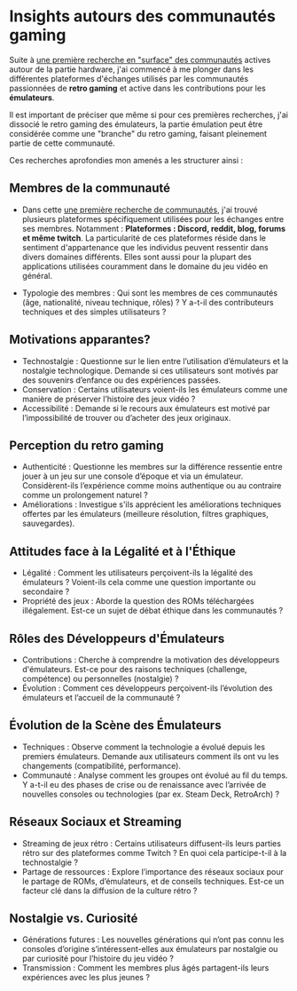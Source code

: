 # Insights autours des communautés gaming

Suite à [une première recherche en "surface" des communautés](/data/2024-07-25/recherche-communautes-internet.md) actives autour de la partie hardware, j'ai commencé à me plonger dans les différentes plateformes d'échanges utilisés par les communautés passionnées de **retro gaming** et active dans les contributions pour les **émulateurs**.

Il est important de préciser que même si pour ces premières recherches, j'ai dissocié le retro gaming des émulateurs, la partie émulation peut être considérée comme une "branche" du retro gaming, faisant pleinement partie de cette communauté.

Ces recherches aprofondies mon amenés a les structurer ainsi :

## Membres de la communauté

- Dans cette [une première recherche de communautés](/data/2024-07-25/recherche-communautes-internet.md), j'ai trouvé plusieurs plateformes spécifiquement utilisées pour les échanges entre ses membres. Notamment : **Plateformes : Discord, reddit, blog, forums et même twitch**. La particularité de ces plateformes réside dans le sentiment d'appartenance que les individus peuvent ressentir dans divers domaines différents. Elles sont aussi pour la plupart des applications utilisées couramment dans le domaine du jeu vidéo en général.

- Typologie des membres : Qui sont les membres de ces communautés (âge, nationalité, niveau technique, rôles) ? Y a-t-il des contributeurs techniques et des simples utilisateurs ?

## Motivations apparantes?

- Technostalgie : Questionne sur le lien entre l’utilisation d’émulateurs et la nostalgie technologique. Demande si ces utilisateurs sont motivés par des souvenirs d’enfance ou des expériences passées.
- Conservation : Certains utilisateurs voient-ils les émulateurs comme une manière de préserver l’histoire des jeux vidéo ?
- Accessibilité : Demande si le recours aux émulateurs est motivé par l’impossibilité de trouver ou d’acheter des jeux originaux.

## Perception du retro gaming

- Authenticité : Questionne les membres sur la différence ressentie entre jouer à un jeu sur une console d’époque et via un émulateur. Considèrent-ils l’expérience comme moins authentique ou au contraire comme un prolongement naturel ?
- Améliorations : Investigue s'ils apprécient les améliorations techniques offertes par les émulateurs (meilleure résolution, filtres graphiques, sauvegardes).

## Attitudes face à la Légalité et à l'Éthique

- Légalité : Comment les utilisateurs perçoivent-ils la légalité des émulateurs ? Voient-ils cela comme une question importante ou secondaire ?
- Propriété des jeux : Aborde la question des ROMs téléchargées illégalement. Est-ce un sujet de débat éthique dans les communautés ?

## Rôles des Développeurs d'Émulateurs

- Contributions : Cherche à comprendre la motivation des développeurs d'émulateurs. Est-ce pour des raisons techniques (challenge, compétence) ou personnelles (nostalgie) ?
- Évolution : Comment ces développeurs perçoivent-ils l’évolution des émulateurs et l’accueil de la communauté ?

## Évolution de la Scène des Émulateurs

- Techniques : Observe comment la technologie a évolué depuis les premiers émulateurs. Demande aux utilisateurs comment ils ont vu les changements (compatibilité, performance).
- Communauté : Analyse comment les groupes ont évolué au fil du temps. Y a-t-il eu des phases de crise ou de renaissance avec l’arrivée de nouvelles consoles ou technologies (par ex. Steam Deck, RetroArch) ?

## Réseaux Sociaux et Streaming

- Streaming de jeux rétro : Certains utilisateurs diffusent-ils leurs parties rétro sur des plateformes comme Twitch ? En quoi cela participe-t-il à la technostalgie ?
- Partage de ressources : Explore l’importance des réseaux sociaux pour le partage de ROMs, d’émulateurs, et de conseils techniques. Est-ce un facteur clé dans la diffusion de la culture rétro ?

## Nostalgie vs. Curiosité

- Générations futures : Les nouvelles générations qui n’ont pas connu les consoles d’origine s’intéressent-elles aux émulateurs par nostalgie ou par curiosité pour l’histoire du jeu vidéo ?
- Transmission : Comment les membres plus âgés partagent-ils leurs expériences avec les plus jeunes ?
